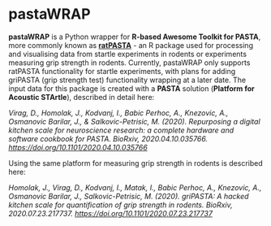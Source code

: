 pastaWRAP
=========

**pastaWRAP** is a Python wrapper for **R-based Awesome Toolkit for PASTA**,
more commonly known as [**ratPASTA**](https://github.com/ikodvanj/ratPASTA) - an
R package used for processing and visualising data from startle experiments in
rodents or experiments measuring grip strength in rodents. Currently, pastaWRAP only
supports ratPASTA functionality for startle experiments, with plans for adding
griPASTA (grip strength test) functionality wrapping at a later date. The input data
for this package is created with a **PASTA** solution (**Platform for Acoustic STArtle**),
described in detail here:

*Virag, D., Homolak, J., Kodvanj, I., Babic Perhoc, A., Knezovic, A.,
Osmanovic Barilar, J., & Salkovic-Petrisic, M. (2020). Repurposing a
digital kitchen scale for neuroscience research: a complete hardware and
software cookbook for PASTA. BioRxiv, 2020.04.10.035766. 
https://doi.org/10.1101/2020.04.10.035766*

Using the same platform for measuring grip strength in rodents is
described here:

*Homolak, J., Virag, D., Kodvanj, I., Matak, I., Babic Perhoc, A.,
Knezovic, A., Osmanovic Barilar, J., Salkovic-Petrisic, M. (2020).
griPASTA: A hacked kitchen scale for quantification of grip strength in
rodents. BioRxiv, 2020.07.23.217737.
https://doi.org/10.1101/2020.07.23.217737*
